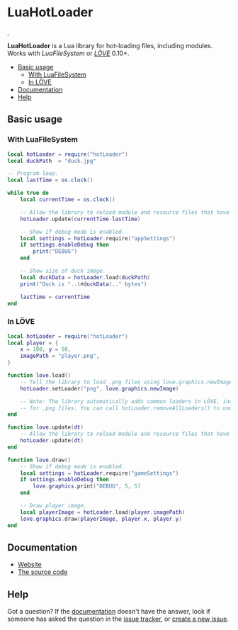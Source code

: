 # LuaHotLoader

<p>
	<a href="https://github.com/ReFreezed/LuaHotLoader/releases/latest">
		<img src="https://img.shields.io/github/release/ReFreezed/LuaHotLoader.svg" alt="">
	</a>
	<a href="https://github.com/ReFreezed/LuaHotLoader/blob/master/LICENSE.txt">
		<img src="https://img.shields.io/github/license/ReFreezed/LuaHotLoader.svg" alt="">
	</a>
</p>

**LuaHotLoader** is a Lua library for hot-loading files, including modules.
Works with *LuaFileSystem* or [*LÖVE*](https://love2d.org/) 0.10+.

- [Basic usage](#basic-usage)
	- [With LuaFileSystem](#with-luafilesystem)
	- [In LÖVE](#in-lÖve)
- [Documentation](http://refreezed.com/luahotloader/docs/)
- [Help](#help)



## Basic usage


### With LuaFileSystem

```lua
local hotLoader = require("hotLoader")
local duckPath  = "duck.jpg"

-- Program loop.
local lastTime = os.clock()

while true do
	local currentTime = os.clock()

	-- Allow the library to reload module and resource files that have been updated.
	hotLoader.update(currentTime-lastTime)

	-- Show if debug mode is enabled.
	local settings = hotLoader.require("appSettings")
	if settings.enableDebug then
		print("DEBUG")
	end

	-- Show size of duck image.
	local duckData = hotLoader.load(duckPath)
	print("Duck is "..(#duckData).." bytes")

	lastTime = currentTime
end
```


### In LÖVE

```lua
local hotLoader = require("hotLoader")
local player = {
	x = 100, y = 50,
	imagePath = "player.png",
}

function love.load()
	-- Tell the library to load .png files using love.graphics.newImage().
	hotLoader.setLoader("png", love.graphics.newImage)

	-- Note: The library automatically adds common loaders in LÖVE, including
	-- for .png files. You can call hotLoader.removeAllLoaders() to undo this.
end

function love.update(dt)
	-- Allow the library to reload module and resource files that have been updated.
	hotLoader.update(dt)
end

function love.draw()
	-- Show if debug mode is enabled.
	local settings = hotLoader.require("gameSettings")
	if settings.enableDebug then
		love.graphics.print("DEBUG", 5, 5)
	end

	-- Draw player image.
	local playerImage = hotLoader.load(player.imagePath)
	love.graphics.draw(playerImage, player.x, player.y)
end
```



## Documentation

- [Website](http://refreezed.com/luahotloader/docs/)
- [The source code](hotLoader.lua)



## Help

Got a question?
If the [documentation](http://refreezed.com/luahotloader/docs/) doesn't have the answer,
look if someone has asked the question in the [issue tracker](https://github.com/ReFreezed/LuaHotLoader/issues?q=is%3Aissue),
or [create a new issue](https://github.com/ReFreezed/LuaHotLoader/issues/new).


